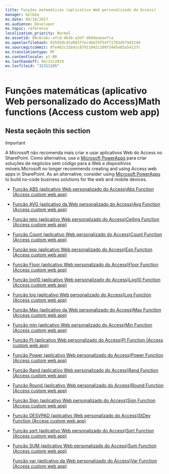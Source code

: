 ```yaml
---
title: Funções matemáticas (aplicativo Web personalizado do Access)
manager: kelbow
ms.date: 08/18/2017
ms.audience: Developer
ms.topic: reference
localization_priority: Normal
ms.assetid: 88c6cabc-afcd-4b3b-a3df-d0d4eaeae7ca
ms.openlocfilehash: 63593dc45a083ffec46879f54ff2783d5f945248
ms.sourcegitcommit: 8fe462c32b91c87911942c188f3445e85a54137c
ms.translationtype: MT
ms.contentlocale: pt-BR
ms.lasthandoff: 04/23/2019
ms.locfileid: "32311105"
---
```

# <a name="math-functions-access-custom-web-app"></a><span data-ttu-id="dd235-102">Funções matemáticas (aplicativo Web personalizado do Access)</span><span class="sxs-lookup"><span data-stu-id="dd235-102">Math functions (Access custom web app)</span></span>

## <a name="in-this-section"></a><span data-ttu-id="dd235-103">Nesta seção</span><span class="sxs-lookup"><span data-stu-id="dd235-103">In this section</span></span>

> [!IMPORTANT]
> <span data-ttu-id="dd235-p101">A Microsoft não recomenda mais criar e usar aplicativos Web do Access no SharePoint. Como alternativa, use o [Microsoft PowerApps](https://powerapps.microsoft.com/en-us/) para criar soluções de negócios sem código para a Web e dispositivos móveis.</span><span class="sxs-lookup"><span data-stu-id="dd235-p101">Microsoft no longer recommends creating and using Access web apps in SharePoint. As an alternative, consider using [Microsoft PowerApps](https://powerapps.microsoft.com/en-us/) to build no-code business solutions for the web and mobile devices.</span></span> 
  
- [<span data-ttu-id="dd235-106">Função ABS (aplicativo Web personalizado do Access)</span><span class="sxs-lookup"><span data-stu-id="dd235-106">Abs Function (Access custom web app)</span></span>](abs-function-access-custom-web-app.md)
    
- [<span data-ttu-id="dd235-107">Função AVG (aplicativo da Web personalizado do Access)</span><span class="sxs-lookup"><span data-stu-id="dd235-107">Avg Function (Access custom web app)</span></span>](avg-function-access-custom-web-app.md)
    
- [<span data-ttu-id="dd235-108">Função teto (aplicativo Web personalizado do Access)</span><span class="sxs-lookup"><span data-stu-id="dd235-108">Ceiling Function (Access custom web app)</span></span>](ceiling-function-access-custom-web-app.md)
    
- [<span data-ttu-id="dd235-109">Função Count (aplicativo Web personalizado do Access)</span><span class="sxs-lookup"><span data-stu-id="dd235-109">Count Function (Access custom web app)</span></span>](count-function-access-custom-web-app.md)
    
- [<span data-ttu-id="dd235-110">Função exp (aplicativo Web personalizado do Access)</span><span class="sxs-lookup"><span data-stu-id="dd235-110">Exp Function (Access custom web app)</span></span>](exp-function-access-custom-web-app.md)
    
- [<span data-ttu-id="dd235-111">Função Floor (aplicativo Web personalizado do Access)</span><span class="sxs-lookup"><span data-stu-id="dd235-111">Floor Function (Access custom web app)</span></span>](floor-function-access-custom-web-app.md)
    
- [<span data-ttu-id="dd235-112">Função log10 (aplicativo Web personalizado do Access)</span><span class="sxs-lookup"><span data-stu-id="dd235-112">Log10 Function (Access custom web app)</span></span>](log10-function-access-custom-web-app.md)
    
- [<span data-ttu-id="dd235-113">Função log (aplicativo Web personalizado do Access)</span><span class="sxs-lookup"><span data-stu-id="dd235-113">Log Function (Access custom web app)</span></span>](log-function-access-custom-web-app.md)
    
- [<span data-ttu-id="dd235-114">Função Max (aplicativo da Web personalizado do Access)</span><span class="sxs-lookup"><span data-stu-id="dd235-114">Max Function (Access custom web app)</span></span>](max-function-access-custom-web-app.md)
    
- [<span data-ttu-id="dd235-115">Função min (aplicativo Web personalizado do Access)</span><span class="sxs-lookup"><span data-stu-id="dd235-115">Min Function (Access custom web app)</span></span>](min-function-access-custom-web-app.md)
    
- [<span data-ttu-id="dd235-116">Função PI (aplicativo Web personalizado do Access)</span><span class="sxs-lookup"><span data-stu-id="dd235-116">Pi Function (Access custom web app)</span></span>](pi-function-access-custom-web-app.md)
    
- [<span data-ttu-id="dd235-117">Função Power (aplicativo Web personalizado do Access)</span><span class="sxs-lookup"><span data-stu-id="dd235-117">Power Function (Access custom web app)</span></span>](power-function-access-custom-web-app.md)
    
- [<span data-ttu-id="dd235-118">Função Rand (aplicativo Web personalizado do Access)</span><span class="sxs-lookup"><span data-stu-id="dd235-118">Rand Function (Access custom web app)</span></span>](rand-function-access-custom-web-app.md)
    
- [<span data-ttu-id="dd235-119">Função Round (aplicativo Web personalizado do Access)</span><span class="sxs-lookup"><span data-stu-id="dd235-119">Round Function (Access custom web app)</span></span>](round-function-access-custom-web-app.md)
    
- [<span data-ttu-id="dd235-120">Função Sign (aplicativo Web personalizado do Access)</span><span class="sxs-lookup"><span data-stu-id="dd235-120">Sign Function (Access custom web app)</span></span>](sign-function-access-custom-web-app.md)
    
- [<span data-ttu-id="dd235-121">Função DESVPAD (aplicativo Web personalizado do Access)</span><span class="sxs-lookup"><span data-stu-id="dd235-121">StDev Function (Access custom web app)</span></span>](stdev-function-access-custom-web-app.md)
    
- [<span data-ttu-id="dd235-122">Função sqrt (aplicativo Web personalizado do Access)</span><span class="sxs-lookup"><span data-stu-id="dd235-122">Sqrt Function (Access custom web app)</span></span>](sqrt-function-access-custom-web-app.md)
    
- [<span data-ttu-id="dd235-123">Função SUM (aplicativo Web personalizado do Access)</span><span class="sxs-lookup"><span data-stu-id="dd235-123">Sum Function (Access custom web app)</span></span>](sum-function-access-custom-web-app.md)
    
    [<span data-ttu-id="dd235-124">Função var (aplicativo da Web personalizado do Access)</span><span class="sxs-lookup"><span data-stu-id="dd235-124">Var Function (Access custom web app)</span></span>](var-function-access-custom-web-app.md)
    

